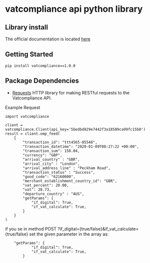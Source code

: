 # vatcompliance api python library

## Library install

The official documentation is located [here](https://developers.vatcompliance.co/omp-tax-rate-api/)

## Getting Started
```
pip install vatcompliance==1.0.0
```

## Package Dependencies
* [Requests](https://github.com/kennethreitz/requests) HTTP library for making RESTful requests to the Vatcompliance API.

Example Request
```
import vatcompliance

client = vatcompliance.Client(api_key='5bedbd829e7442f3a18589ca99fc15b0')
result = client.omp_feed(
    {
        "transaction_id": "ttt4565-85546",
        "transaction_datetime": "2020-01-09T08:27:22 +00:00",
        "transaction_sum": 158.04,
        "currency": "GBP",
        "arrival_country" : "GBR",
        "arrival_city" : "London",
        "arrival_address_line" : "Peckham Road",
        "transaction_status" : "Success",
        "good_code": "62160000",
        "merchant_establishment_country_id": "GBR",
        "vat_percent": 20.00,
        "vat": 28.73,
        "departure_country" : "AUS",
        "getParams": {
            "if_digital": True,
            "if_vat_calculate": True,
        }
    }
)
```

if you se in method POST ?if_digital={true/false}&if_vat_calculate={true/false} set the given parameter in the array as:
```
	"getParams": {
            "if_digital": True,
            "if_vat_calculate": True,
        }
```
